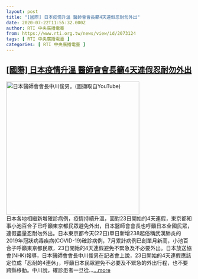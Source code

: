 ```yaml
---
layout: post
title: "[國際] 日本疫情升溫 醫師會會長籲4天連假忍耐勿外出"
date: 2020-07-22T11:55:32.000Z
author: RTI 中央廣播電臺
from: https://www.rti.org.tw/news/view/id/2073124
tags: [ RTI 中央廣播電臺 ]
categories: [ RTI 中央廣播電臺 ]
---
```

<!--1595418932000-->
[[國際] 日本疫情升溫 醫師會會長籲4天連假忍耐勿外出](https://www.rti.org.tw/news/view/id/2073124)
------

<div>
<img src="https://static.rti.org.tw/assets/thumbnails/2020/07/22/6eb93d4a5d45f219f8d634d1011e4028.png" width="360" alt="日本醫師會會長中川俊男。(圖擷取自YouTube)" title="日本醫師會會長中川俊男。(圖擷取自YouTube)"><br>日本各地相繼新增確診病例，疫情持續升溫，面對23日開始的4天連假，東京都知事小池百合子已呼籲東京都民眾避免外出，日本醫師會會長也呼籲日本全國民眾，連假盡量忍耐勿外出。日本東京都今天(22日)單日新增238起俗稱武漢肺炎的2019年冠狀病毒疾病(COVID-19)確診病例，7月累計病例已創單月新高，小池百合子呼籲東京都民眾，23日開始的4天連假避免不緊急及不必要外出。日本放送協會(NHK)報導，日本醫師會會長中川俊男在記者會上說，23日開始的4天連假應該定位成「忍耐的4連休」，呼籲日本民眾避免不必要及不緊急的外出行程，也不要跨縣移動。中川說，確診患者一旦從...<a target="_blank" href="https://www.rti.org.tw/news/view/id/2073124">...more</a>
</div>
